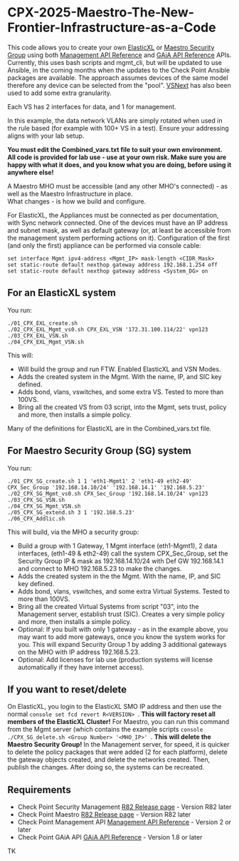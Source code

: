 # CPX-2025-Maestro-The-New-Frontier-Infrastructure-as-a-Code

This code allows you to create your own [ElasticXL](https://sc1.checkpoint.com/documents/R82/WebAdminGuides/EN/CP_R82_ScalablePlatforms_AdminGuide/Content/Topics-SPG/ElasticXL/Working-with-ElasticXL.htm?tocpath=_____3) or [Maestro Security Group](https://sc1.checkpoint.com/documents/R82/WebAdminGuides/EN/CP_R82_ScalablePlatforms_AdminGuide/Content/Topics-SPG/Maestro/Working-with-Maestro.htm?TocPath=Working%20with%20Quantum%20Maestro%20%7C_____0) using both  [Management API Reference](https://sc1.checkpoint.com/documents/latest/APIs/index.html#introduction~v2%20) and [GAiA API Reference](https://sc1.checkpoint.com/documents/latest/GaiaAPIs/#introduction~v1.8%20) APIs. Currently, this uses bash scripts and mgmt_cli, but will be updated to use Ansible, in the coming months when the updates to the Check Point Ansible packages are available.
The approach assumes devices of the same model therefore any device can be selected from the "pool". [VSNext](https://sc1.checkpoint.com/documents/R82/WebAdminGuides/EN/CP_R82_VSX_AdminGuide/Content/Topics-VSXG/VSNext.htm) has also been used to add some extra granularity.

Each VS has 2 interfaces for data, and 1 for management. 

In this example, the data network VLANs are simply rotated when used in the rule based (for example with 100+ VS in a test). Ensure your addressing aligns with your lab setup. 

**You must edit the Combined_vars.txt file to suit your own environment.**
**All code is provided for lab use - use at your own risk.  Make sure you are happy with what it does, and you know what you are doing, before using it anywhere else!**

A Maestro MHO must be accessible (and any other MHO's connected) - as well as the Maestro Infrastructure in place.  
What changes - is how we build and configure.

For ElasticXL, the Appliances must be connected as per documentation, with Sync network connected. One of the devices must have an IP address and subnet mask, as well as default gateway (or, at least be accessible from the management system performing actions on it).
Configuration of the first (and only the first) appliance can be performed via console cable:
```console
set interface Mgmt ipv4-address <Mgmt_IP> mask-length <CIDR_Mask>
set static-route default nexthop gateway address 192.168.1.254 off
set static-route default nexthop gateway address <System_DG> on
```
## For an ElasticXL system
You run:
```console
./01_CPX_EXL_create.sh
./02_CPX_EXL_Mgmt_vs0.sh CPX_EXL_VSN '172.31.100.114/22' vpn123
./03_CPX_EXL_VSN.sh
./04_CPX_EXL_Mgmt_VSN.sh
```
This will:
* Will build the group and run FTW.  Enabled ElasticXL and VSN Modes.
* Adds the created system in the Mgmt. With the name, IP, and SIC key defined.
* Adds bond, vlans, vswitches, and some extra VS. Tested to more than 100VS.
* Bring all the created VS from 03 script, into the Mgmt, sets trust, policy and more, then installs a simple policy.

Many of the definitions for ElasticXL are in the Combined_vars.txt file.

## For Maestro Security Group (SG) system
You run:
```console
./01_CPX_SG_create.sh 1 1 'eth1-Mgmt1' 2 'eth1-49 eth2-49' CPX_Sec_Group '192.168.14.10/24' '192.168.14.1' '192.168.5.23'
./02_CPX_SG_Mgmt_vs0.sh CPX_Sec_Group '192.168.14.10/24' vpn123
./03_CPX_SG_VSN.sh  
./04_CPX_SG_Mgmt_VSN.sh 
./05_CPX_SG_extend.sh 3 1 '192.168.5.23'
./06_CPX_Addlic.sh 
```
This will build, via the MHO a security group:
* Build a group with 1 Gateway, 1 Mgmt interface (eth1-Mgmt1), 2 data interfaces, (eth1-49 & eth2-49) call the system CPX_Sec_Group, set the Security Group IP & mask as 192.168.14.10/24 with Def GW 192.168.14.1 and connect to MHO 192.168.5.23 to make the changes.
* Adds the created system in the the Mgmt. With the name, IP, and SIC key defined.
* Adds bond, vlans, vswitches, and some extra Virtual Systems. Tested to more than 100VS.
* Bring all the created Virtual Systems from script "03", into the Management server, establish trust (SIC).  Creates a very simple policy and more, then installs a simple policy.
* Optional: If you built with only 1 gateway - as in the example above, you may want to add more gateways, once you know the system works for you. This will expand Security Group 1 by adding 3 additional gateways on the MHO with IP address 192.168.5.23.
* Optional: Add licenses for lab use (production systems will license automatically if they have internet access).

## If you want to reset/delete
On ElasticXL, you login to the ElasticXL SMO IP address and then use the normal ```console set fcd revert R<VERSION> ```. **This will factory reset all members of the ElasticXL Cluster!**
For Maestro, you can run this command from the Mgmt server (which contains the example scripts ```console  ./CPX_SG_delete.sh <Group Number> '<MHO_IP>' ```. **This will delete the Maestro Security Group!**
In the Management server, for speed, it is quicker to delete the policy packages that were added (2 for each platform), delete the gateway objects created, and delete the networks created. Then, publish the changes.  After doing so, the systems can be recreated.

## Requirements
- Check Point Security Management [R82 Release page](https://support.checkpoint.com/results/sk/sk181127) - Version R82 later
- Check Point Maestro [R82 Release page](https://support.checkpoint.com/results/sk/sk181127) - Version R82 later
- Check Point Management API [Management API Reference](https://sc1.checkpoint.com/documents/latest/APIs/index.html#introduction~v2%20) - Version 2 or later
- Check Point GAiA API [GAiA API Reference](https://sc1.checkpoint.com/documents/latest/GaiaAPIs/#introduction~v1.8%20) - Version 1.8 or later
  
TK

